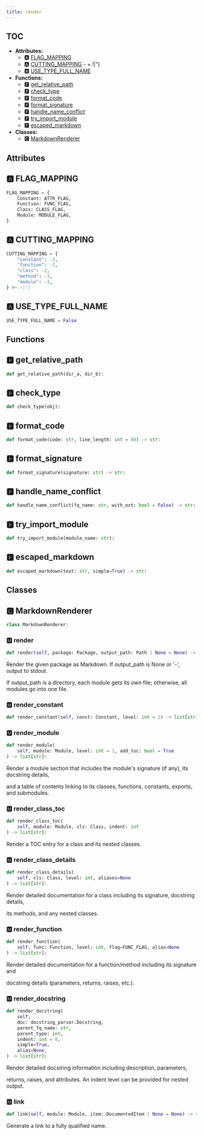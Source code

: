 ```yaml
---
title: render
---
```


## TOC

- **Attributes:**
  - 🅰 [FLAG\_MAPPING](#🅰-flag_mapping)
  - 🅰 [CUTTING\_MAPPING](#🅰-cutting_mapping) - \+.\!\|"\)
  - 🅰 [USE\_TYPE\_FULL\_NAME](#🅰-use_type_full_name)
- **Functions:**
  - 🅵 [get\_relative\_path](#🅵-get_relative_path)
  - 🅵 [check\_type](#🅵-check_type)
  - 🅵 [format\_code](#🅵-format_code)
  - 🅵 [format\_signature](#🅵-format_signature)
  - 🅵 [handle\_name\_conflict](#🅵-handle_name_conflict)
  - 🅵 [try\_import\_module](#🅵-try_import_module)
  - 🅵 [escaped\_markdown](#🅵-escaped_markdown)
- **Classes:**
  - 🅲 [MarkdownRenderer](#🅲-markdownrenderer)

## Attributes

## 🅰 FLAG\_MAPPING

```python
FLAG_MAPPING = {
    Constant: ATTR_FLAG,
    Function: FUNC_FLAG,
    Class: CLASS_FLAG,
    Module: MODULE_FLAG,
}
```

## 🅰 CUTTING\_MAPPING

```python
CUTTING_MAPPING = {
    "constant": -2,
    "function": -2,
    "class": -2,
    "method": -3,
    "module": -1,
} #+.!|")
```

## 🅰 USE\_TYPE\_FULL\_NAME

```python
USE_TYPE_FULL_NAME = False
```


## Functions

## 🅵 get\_relative\_path

```python
def get_relative_path(dir_a, dir_b):
```
## 🅵 check\_type

```python
def check_type(obj):
```
## 🅵 format\_code

```python
def format_code(code: str, line_length: int = 80) -> str:
```
## 🅵 format\_signature

```python
def format_signature(signature: str) -> str:
```
## 🅵 handle\_name\_conflict

```python
def handle_name_conflict(fq_name: str, with_ext: bool = False) -> str:
```
## 🅵 try\_import\_module

```python
def try_import_module(module_name: str):
```
## 🅵 escaped\_markdown

```python
def escaped_markdown(text: str, simple=True) -> str:
```

## Classes

## 🅲 MarkdownRenderer

```python
class MarkdownRenderer:
```


### 🅼 render

```python
def render(self, package: Package, output_path: Path | None = None) -> None:
```

Render the given package as Markdown. If output\_path is None or '-', output to stdout.

If output\_path is a directory, each module gets its own file; otherwise, all modules go into one file.
### 🅼 render\_constant

```python
def render_constant(self, const: Constant, level: int = 2) -> list[str]:
```
### 🅼 render\_module

```python
def render_module(
    self, module: Module, level: int = 1, add_toc: bool = True
) -> list[str]:
```

Render a module section that includes the module's signature \(if any\), its docstring details,

and a table of contents linking to its classes, functions, constants, exports, and submodules.
### 🅼 render\_class\_toc

```python
def render_class_toc(
    self, module: Module, cls: Class, indent: int
) -> list[str]:
```

Render a TOC entry for a class and its nested classes.
### 🅼 render\_class\_details

```python
def render_class_details(
    self, cls: Class, level: int, aliases=None
) -> list[str]:
```

Render detailed documentation for a class including its signature, docstring details,

its methods, and any nested classes.
### 🅼 render\_function

```python
def render_function(
    self, func: Function, level: int, flag=FUNC_FLAG, alias=None
) -> list[str]:
```

Render detailed documentation for a function/method including its signature and

docstring details \(parameters, returns, raises, etc.\).
### 🅼 render\_docstring

```python
def render_docstring(
    self,
    doc: docstring_parser.Docstring,
    parent_fq_name: str,
    parent_type: int,
    indent: int = 0,
    simple=True,
    alias=None,
) -> list[str]:
```

Render detailed docstring information including description, parameters,

returns, raises, and attributes. An indent level can be provided for nested output.
### 🅼 link

```python
def link(self, module: Module, item: DocumentedItem | None = None) -> str:
```

Generate a link to a fully qualified name.
